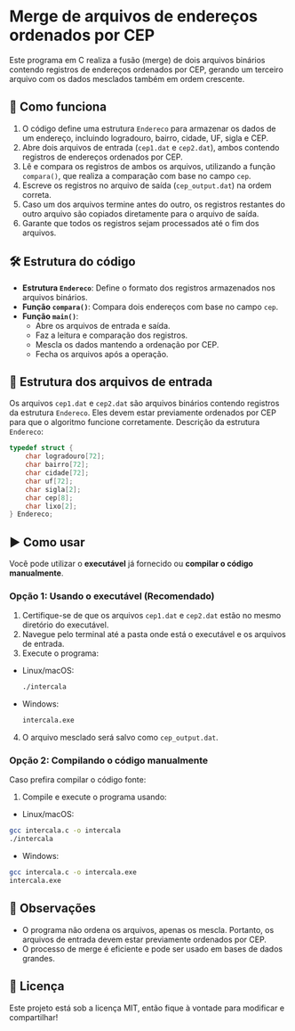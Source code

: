 # Merge de arquivos de endereços ordenados por CEP

Este programa em C realiza a fusão (merge) de dois arquivos binários contendo registros de endereços ordenados por CEP, gerando um terceiro arquivo com os dados mesclados também em ordem crescente.

## 📌 Como funciona

1. O código define uma estrutura `Endereco` para armazenar os dados de um endereço, incluindo logradouro, bairro, cidade, UF, sigla e CEP.
2. Abre dois arquivos de entrada (`cep1.dat` e `cep2.dat`), ambos contendo registros de endereços ordenados por CEP.
3. Lê e compara os registros de ambos os arquivos, utilizando a função `compara()`, que realiza a comparação com base no campo `cep`.
4. Escreve os registros no arquivo de saída (`cep_output.dat`) na ordem correta.
5. Caso um dos arquivos termine antes do outro, os registros restantes do outro arquivo são copiados diretamente para o arquivo de saída.
6. Garante que todos os registros sejam processados até o fim dos arquivos.

## 🛠 Estrutura do código

- **Estrutura `Endereco`**: Define o formato dos registros armazenados nos arquivos binários.
- **Função `compara()`**: Compara dois endereços com base no campo `cep`.
- **Função `main()`**:
  - Abre os arquivos de entrada e saída.
  - Faz a leitura e comparação dos registros.
  - Mescla os dados mantendo a ordenação por CEP.
  - Fecha os arquivos após a operação.

## 📂 Estrutura dos arquivos de entrada

Os arquivos `cep1.dat` e `cep2.dat` são arquivos binários contendo registros da estrutura `Endereco`. Eles devem estar previamente ordenados por CEP para que o algoritmo funcione corretamente.
Descrição da estrutura `Endereco`:
```c
typedef struct {
    char logradouro[72];
    char bairro[72];
    char cidade[72];
    char uf[72];
    char sigla[2];
    char cep[8];
    char lixo[2];
} Endereco;
```

## ▶️ Como usar
Você pode utilizar o **executável** já fornecido ou **compilar o código manualmente**.

### Opção 1: Usando o executável (Recomendado)

1. Certifique-se de que os arquivos `cep1.dat` e `cep2.dat` estão no mesmo diretório do executável.
2. Navegue pelo terminal até a pasta onde está o executável e os arquivos de entrada.
3. Execute o programa:
- Linux/macOS:
  ```bash
  ./intercala
  ```
- Windows:
  ```bash
  intercala.exe
  ```
   
4. O arquivo mesclado será salvo como `cep_output.dat`.

### Opção 2: Compilando o código manualmente
Caso prefira compilar o código fonte:

1. Compile e execute o programa usando:
- Linux/macOS:
```bash
gcc intercala.c -o intercala
./intercala
```

- Windows:
```bash
gcc intercala.c -o intercala.exe
intercala.exe
```

## 📌 Observações
- O programa não ordena os arquivos, apenas os mescla. Portanto, os arquivos de entrada devem estar previamente ordenados por CEP.
- O processo de merge é eficiente e pode ser usado em bases de dados grandes.

## 📜 Licença
Este projeto está sob a licença MIT, então fique à vontade para modificar e compartilhar!
